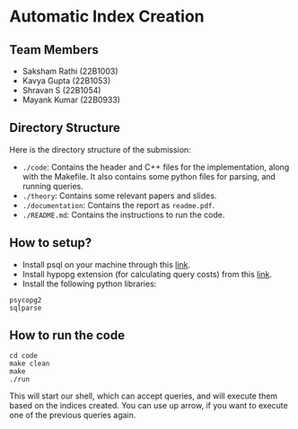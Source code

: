 # Automatic Index Creation

## Team Members
- Saksham Rathi (22B1003)
- Kavya Gupta (22B1053)
- Shravan S (22B1054)
- Mayank Kumar (22B0933)

## Directory Structure
Here is the directory structure of the submission:

- `./code`: Contains the header and C++ files for the implementation, along with the Makefile. It also contains some python files for parsing, and running queries.
- `./theory`: Contains some relevant papers and slides.  
- `./documentation`: Contains the report as `readme.pdf`.  
- `./README.md`: Contains the instructions to run the code.

## How to setup?
- Install psql on your machine through this [link](https://www.postgresql.org/download/linux/ubuntu/).
- Install hypopg extension (for calculating query costs) from this [link](https://hypopg.readthedocs.io/en/rel1_stable/installation.html).
- Install the following python libraries:
```
psycopg2
sqlparse
```

## How to run the code
```
cd code
make clean
make
./run
```

This will start our shell, which can accept queries, and will execute them based on the indices created. You can use up arrow, if you want to execute one of the previous queries again.
